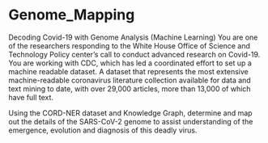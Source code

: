 # Genome_Mapping
Decoding Covid-19 with Genome Analysis (Machine Learning)
You are one of the researchers responding to the White House Office of Science and Technology Policy center’s call to conduct advanced research on Covid-19. You are working with CDC,  which has led a coordinated effort to set up a machine readable dataset. A dataset that represents the most extensive machine-readable coronavirus literature collection available for data and text mining to date, with over 29,000 articles, more than 13,000 of which have full text.

Using the CORD-NER dataset and Knowledge Graph, determine and map out the details of the SARS-CoV-2 genome to assist understanding of the emergence, evolution and diagnosis of this deadly virus.

